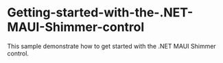# Getting-started-with-the-.NET-MAUI-Shimmer-control
This sample demonstrate how to get started with the .NET MAUI Shimmer control.
